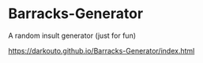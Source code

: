 # Barracks-Generator
A random insult generator (just for fun)


https://darkouto.github.io/Barracks-Generator/index.html

